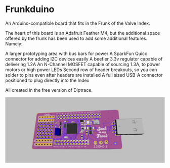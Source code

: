 # Frunkduino
An Arduino-compatible board that fits in the Frunk of the Valve Index.

The heart of this board is an Adafruit Feather M4, but the additional space offered by the frunk has been used to add some additional features. Namely:

A larger prototyping area with bus bars for power
A SparkFun Quicc connector for adding I2C devices easily
A beefier 3.3v regulator capable of delivering 1.2A
An N-Channel MOSFET capable of sourcing 1.3A, to power motors or high power LEDs
Second row of header breakouts, so you can solder to pins even after headers are installed
A full sized USB-A connector positioned to plug directly into the Index


All created in the free version of Diptrace. 

![Image of Frunkduino](https://github.com/MadlyFX/Frunkduino/blob/master/Photo.jpg)
